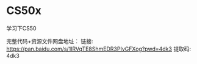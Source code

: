 # CS50x
学习下CS50

完整代码+资源文件网盘地址：
链接: https://pan.baidu.com/s/1IRVqTE8ShmEDR3PIvGFXog?pwd=4dk3 提取码: 4dk3 
